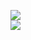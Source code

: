[![](https://img.shields.io/badge/Made%20With-Github%20Spray-lightgrey.svg?style=for-the-badge&logo=github)](https://github.com/Annihil/github-spray#1123)  
[![](https://i.imgur.com/2DrTn0Z.gif)](https://github.com/Annihil/github-spray)
